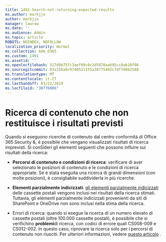 ```yaml
---
title: 1491-Search-not-returning-expected-results
ms.author: markjjo
author: markjjo
manager: lauraw
ms.date: ''
ms.audience: Admin
ms.topic: article
ROBOTS: NOINDEX, NOFOLLOW
localization_priority: Normal
ms.collection: Adm_O365
ms.custom: 1491
ms.assetid: ''
ms.openlocfilehash: 517d9b75fc3aef09c0c2d5870aa695cc0ab10f06
ms.sourcegitcommit: 03a156a9c9740521155a30775492c7dff0982588
ms.translationtype: MT
ms.contentlocale: it-IT
ms.lasthandoff: 03/22/2019
ms.locfileid: "30776086"
---
```

# <a name="content-search-not-returning-expected-results"></a>Ricerca di contenuto che non restituisce i risultati previsti

Quando si eseguono ricerche di contenuto dal centro conformità di Office 365 Security &, è possibile che vengano visualizzati risultati di ricerca imprevisti. Si conSideri gli elementi seguenti che possono influire sui risultati della ricerca:

- **Percorsi di contenuto e condizioni di ricerca**: verificare di aver selezionato le posizioni di contenuto e le condizioni di ricerca appropriate. Se è stata eseguita una ricerca di grandi dimensioni (con molte posizioni), è consigliabile suddividerla in più ricerche.

- **Elementi parzialmente indicizzati**: [gli elementi parzialmente indicizzati](https://docs.microsoft.com/office365/securitycompliance/partially-indexed-items-in-content-search) delle cassette postali vengono inclusi nei risultati della ricerca stimati. Tuttavia, gli elementi parzialmente indicizzati provenienti da siti di SharePoint e OneDrive non sono inclusi nella stima della ricerca.

- Errori di ricerca: quando si esegue la ricerca di un numero elevato di cassette postali (oltre 100.000 cassette postali), è possibile che si verifichino **problemi**di ricerca, con codici di errore quali CS008-009 e CS012-002. In questo caso, riprovare la ricerca solo per i percorsi di contenuto non riusciti. Per ulteriori informazioni, vedere [questo articolo](https://docs.microsoft.com/office365/securitycompliance/retry-failed-content-search) .
